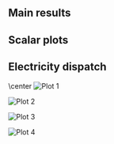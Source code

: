 ## Main results

## Scalar plots

## Electricity dispatch

\center
![Plot 1](BB-electricity_01.png)

![Plot 2](BB-electricity_07.png)

![Plot 3](BE-electricity_01.png)

![Plot 4](BE-electricity_07.png)
